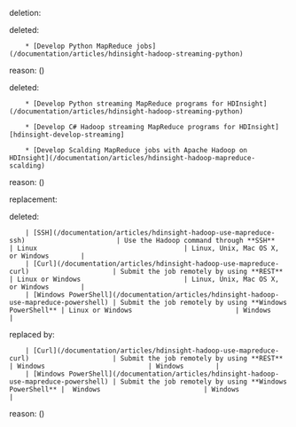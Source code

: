 deletion:

deleted:

		* [Develop Python MapReduce jobs](/documentation/articles/hdinsight-hadoop-streaming-python)

reason: ()

deleted:

		* [Develop Python streaming MapReduce programs for HDInsight](/documentation/articles/hdinsight-hadoop-streaming-python)
		
		* [Develop C# Hadoop streaming MapReduce programs for HDInsight][hdinsight-develop-streaming]
		
		* [Develop Scalding MapReduce jobs with Apache Hadoop on HDInsight](/documentation/articles/hdinsight-hadoop-mapreduce-scalding)

reason: ()

replacement:

deleted:

		| [SSH](/documentation/articles/hdinsight-hadoop-use-mapreduce-ssh)                       | Use the Hadoop command through **SSH**                  | Linux                                     | Linux, Unix, Mac OS X, or Windows        |
		| [Curl](/documentation/articles/hdinsight-hadoop-use-mapreduce-curl)                     | Submit the job remotely by using **REST**               | Linux or Windows                          | Linux, Unix, Mac OS X, or Windows        |
		| [Windows PowerShell](/documentation/articles/hdinsight-hadoop-use-mapreduce-powershell) | Submit the job remotely by using **Windows PowerShell** | Linux or Windows                          | Windows                                  |

replaced by:

		| [Curl](/documentation/articles/hdinsight-hadoop-use-mapreduce-curl)                     | Submit the job remotely by using **REST**               | Windows                          | Windows        |
		| [Windows PowerShell](/documentation/articles/hdinsight-hadoop-use-mapreduce-powershell) | Submit the job remotely by using **Windows PowerShell** |  Windows                          | Windows                                  |

reason: ()

